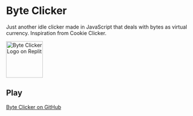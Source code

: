 # Byte Clicker
Just another idle clicker made in JavaScript that deals with bytes as virtual currency. Inspiration from Cookie Clicker.

<img src="https://byte-clicker.sbutzbach07.repl.co/Byte Clicker.png" alt="Byte Clicker Logo on Replit" height="100">

## Play
[Byte Clicker on GitHub](https://sbutzbach07.github.io/Byte-Clicker)
